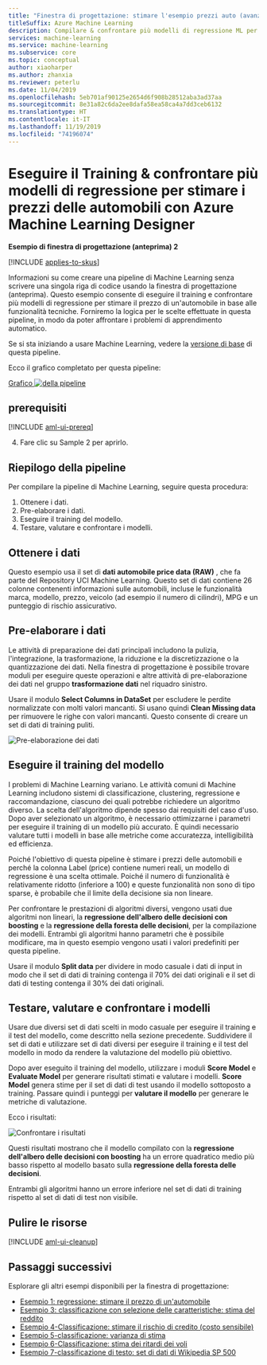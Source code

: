 ```yaml
---
title: "Finestra di progettazione: stimare l'esempio prezzi auto (avanzate)"
titleSuffix: Azure Machine Learning
description: Compilare & confrontare più modelli di regressione ML per stimare il prezzo di un'automobile in base a funzionalità tecniche con Azure Machine Learning Designer.
services: machine-learning
ms.service: machine-learning
ms.subservice: core
ms.topic: conceptual
author: xiaoharper
ms.author: zhanxia
ms.reviewer: peterlu
ms.date: 11/04/2019
ms.openlocfilehash: 5eb701af90125e2654d6f908b28512aba3ad37aa
ms.sourcegitcommit: 8e31a82c6da2ee8dafa58ea58ca4a7dd3ceb6132
ms.translationtype: HT
ms.contentlocale: it-IT
ms.lasthandoff: 11/19/2019
ms.locfileid: "74196074"
---
```

# <a name="train--compare-multiple-regression-models-to-predict-car-prices-with-azure-machine-learning-designer"></a>Eseguire il Training & confrontare più modelli di regressione per stimare i prezzi delle automobili con Azure Machine Learning Designer

**Esempio di finestra di progettazione (anteprima) 2**

[!INCLUDE [applies-to-skus](../../../includes/aml-applies-to-enterprise-sku.md)]

Informazioni su come creare una pipeline di Machine Learning senza scrivere una singola riga di codice usando la finestra di progettazione (anteprima). Questo esempio consente di eseguire il training e confrontare più modelli di regressione per stimare il prezzo di un'automobile in base alle funzionalità tecniche. Forniremo la logica per le scelte effettuate in questa pipeline, in modo da poter affrontare i problemi di apprendimento automatico.

Se si sta iniziando a usare Machine Learning, vedere la [versione di base](how-to-designer-sample-regression-automobile-price-basic.md) di questa pipeline.

Ecco il grafico completato per questa pipeline:

[Grafico ![della pipeline](media/how-to-ui-sample-regression-predict-automobile-price-compare-algorithms/graph.png)](media/how-to-ui-sample-classification-predict-credit-risk-cost-sensitive/graph.png#lightbox)

## <a name="prerequisites"></a>prerequisiti

[!INCLUDE [aml-ui-prereq](../../../includes/aml-ui-prereq.md)]

4. Fare clic su Sample 2 per aprirlo. 

## <a name="pipeline-summary"></a>Riepilogo della pipeline

Per compilare la pipeline di Machine Learning, seguire questa procedura:

1. Ottenere i dati.
1. Pre-elaborare i dati.
1. Eseguire il training del modello.
1. Testare, valutare e confrontare i modelli.

## <a name="get-the-data"></a>Ottenere i dati

Questo esempio usa il set di **dati automobile price data (RAW)** , che fa parte del Repository UCI Machine Learning. Questo set di dati contiene 26 colonne contenenti informazioni sulle automobili, incluse le funzionalità marca, modello, prezzo, veicolo (ad esempio il numero di cilindri), MPG e un punteggio di rischio assicurativo.

## <a name="pre-process-the-data"></a>Pre-elaborare i dati

Le attività di preparazione dei dati principali includono la pulizia, l'integrazione, la trasformazione, la riduzione e la discretizzazione o la quantizzazione dei dati. Nella finestra di progettazione è possibile trovare moduli per eseguire queste operazioni e altre attività di pre-elaborazione dei dati nel gruppo **trasformazione dati** nel riquadro sinistro.

Usare il modulo **Select Columns in DataSet** per escludere le perdite normalizzate con molti valori mancanti. Si usano quindi **Clean Missing data** per rimuovere le righe con valori mancanti. Questo consente di creare un set di dati di training puliti.

![Pre-elaborazione dei dati](media/how-to-ui-sample-regression-predict-automobile-price-compare-algorithms/data-processing.png)

## <a name="train-the-model"></a>Eseguire il training del modello

I problemi di Machine Learning variano. Le attività comuni di Machine Learning includono sistemi di classificazione, clustering, regressione e raccomandazione, ciascuno dei quali potrebbe richiedere un algoritmo diverso. La scelta dell'algoritmo dipende spesso dai requisiti del caso d'uso. Dopo aver selezionato un algoritmo, è necessario ottimizzarne i parametri per eseguire il training di un modello più accurato. È quindi necessario valutare tutti i modelli in base alle metriche come accuratezza, intelligibilità ed efficienza.

Poiché l'obiettivo di questa pipeline è stimare i prezzi delle automobili e perché la colonna Label (price) contiene numeri reali, un modello di regressione è una scelta ottimale. Poiché il numero di funzionalità è relativamente ridotto (inferiore a 100) e queste funzionalità non sono di tipo sparse, è probabile che il limite della decisione sia non lineare.

Per confrontare le prestazioni di algoritmi diversi, vengono usati due algoritmi non lineari, la **regressione dell'albero delle decisioni con boosting** e la **regressione della foresta delle decisioni**, per la compilazione dei modelli. Entrambi gli algoritmi hanno parametri che è possibile modificare, ma in questo esempio vengono usati i valori predefiniti per questa pipeline.

Usare il modulo **Split data** per dividere in modo casuale i dati di input in modo che il set di dati di training contenga il 70% dei dati originali e il set di dati di testing contenga il 30% dei dati originali.

## <a name="test-evaluate-and-compare-the-models"></a>Testare, valutare e confrontare i modelli

Usare due diversi set di dati scelti in modo casuale per eseguire il training e il test del modello, come descritto nella sezione precedente. Suddividere il set di dati e utilizzare set di dati diversi per eseguire il training e il test del modello in modo da rendere la valutazione del modello più obiettivo.

Dopo aver eseguito il training del modello, utilizzare i moduli **Score Model** e **Evaluate Model** per generare risultati stimati e valutare i modelli. **Score Model** genera stime per il set di dati di test usando il modello sottoposto a training. Passare quindi i punteggi per **valutare il modello** per generare le metriche di valutazione.



Ecco i risultati:

![Confrontare i risultati](media/how-to-ui-sample-regression-predict-automobile-price-compare-algorithms/result.png)

Questi risultati mostrano che il modello compilato con la **regressione dell'albero delle decisioni con boosting** ha un errore quadratico medio più basso rispetto al modello basato sulla **regressione della foresta delle decisioni**.

Entrambi gli algoritmi hanno un errore inferiore nel set di dati di training rispetto al set di dati di test non visibile.

## <a name="clean-up-resources"></a>Pulire le risorse

[!INCLUDE [aml-ui-cleanup](../../../includes/aml-ui-cleanup.md)]

## <a name="next-steps"></a>Passaggi successivi

Esplorare gli altri esempi disponibili per la finestra di progettazione:

- [Esempio 1: regressione: stimare il prezzo di un'automobile](how-to-designer-sample-regression-automobile-price-basic.md)
- [Esempio 3: classificazione con selezione delle caratteristiche: stima del reddito](how-to-designer-sample-classification-predict-income.md)
- [Esempio 4-Classificazione: stimare il rischio di credito (costo sensibile)](how-to-designer-sample-classification-credit-risk-cost-sensitive.md)
- [Esempio 5-classificazione: varianza di stima](how-to-designer-sample-classification-churn.md)
- [Esempio 6-Classificazione: stima dei ritardi dei voli](how-to-designer-sample-classification-flight-delay.md)
- [Esempio 7-classificazione di testo: set di dati di Wikipedia SP 500](how-to-designer-sample-text-classification.md)
